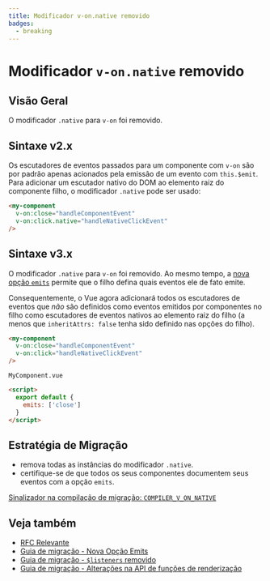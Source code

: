 ```yaml
---
title: Modificador v-on.native removido
badges:
  - breaking
---
```


# Modificador `v-on.native` removido <MigrationBadges :badges="$frontmatter.badges" />

## Visão Geral

O modificador `.native` para `v-on` foi removido.

## Sintaxe v2.x

Os escutadores de eventos passados ​​para um componente com `v-on` são por padrão apenas acionados pela emissão de um evento com `this.$emit`. Para adicionar um escutador nativo do DOM ao elemento raiz do componente filho, o modificador `.native` pode ser usado:

```html
<my-component
  v-on:close="handleComponentEvent"
  v-on:click.native="handleNativeClickEvent"
/>
```

## Sintaxe v3.x

O modificador `.native` para `v-on` foi removido. Ao mesmo tempo, a [nova opção `emits`](./emits-option.md) permite que o filho defina quais eventos ele de fato emite.

Consequentemente, o Vue agora adicionará todos os escutadores de eventos que _não_ são definidos como eventos emitidos por componentes no filho como escutadores de eventos nativos ao elemento raiz do filho (a menos que `inheritAttrs: false` tenha sido definido nas opções do filho).

```html
<my-component
  v-on:close="handleComponentEvent"
  v-on:click="handleNativeClickEvent"
/>
```

`MyComponent.vue`

```html
<script>
  export default {
    emits: ['close']
  }
</script>
```

## Estratégia de Migração

- remova todas as instâncias do modificador `.native`.
- certifique-se de que todos os seus componentes documentem seus eventos com a opção `emits`.

[Sinalizador na compilação de migração: `COMPILER_V_ON_NATIVE`](migration-build.html#configuracao-de-compatibilidade)

## Veja também

- [RFC Relevante](https://github.com/vuejs/rfcs/blob/master/active-rfcs/0031-attr-fallthrough.md#v-on-listener-fallthrough)
- [Guia de migração - Nova Opção Emits](./emits-option.md)
- [Guia de migração - `$listeners` removido](./listeners-removed.md)
- [Guia de migração - Alterações na API de funções de renderização](./render-function-api.md)
